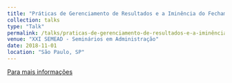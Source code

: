 ```yaml
---
title: "Práticas de Gerenciamento de Resultados e a Iminência do Fechamento de Capital"
collection: talks
type: "Talk"
permalink: /talks/praticas-de-gerenciamento-de-resultados-e-a-iminência-do-fechamento-de-capital
venue: "XXI SEMEAD - Seminários em Administração"
date: 2018-11-01
location: "São Paulo, SP"
---
```


[Para mais informações](https://login.semead.com.br/21semead/anais/arquivos/522.pdf)


